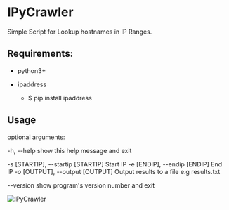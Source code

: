 # IPyCrawler

Simple Script for Lookup hostnames in IP Ranges.

## Requirements:

- python3+
- ipaddress
  
  * $ pip install ipaddress

## Usage

optional arguments:

  -h, --help            show this help message and exit
  
  -s [STARTIP], --startip [STARTIP]
                        Start IP
  -e [ENDIP], --endip [ENDIP]
                        End IP
  -o [OUTPUT], --output [OUTPUT]
                        Output results to a file e.g results.txt
  
  --version             show program's version number and exit

![IPyCrawler](https://imgur.com/a/ISehKhy)
